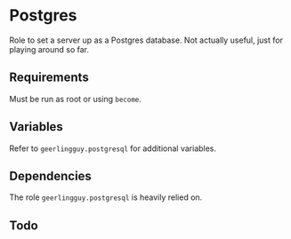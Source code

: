 Postgres
=========

Role to set a server up as a Postgres database.
Not actually useful, just for playing around so far.

Requirements
------------

Must be run as root or using `become`.

Variables
------------

Refer to `geerlingguy.postgresql` for additional variables.

Dependencies
------------

The role `geerlingguy.postgresql` is heavily relied on.

Todo
------------

